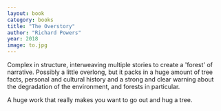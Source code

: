 ```yaml
---
layout: book
category: books
title: "The Overstory"
author: "Richard Powers"
year: 2018
image: to.jpg
---
```

Complex in structure, interweaving multiple stories to create a 'forest' of narrative.  Possibly a little overlong, but it packs in a huge amount of tree facts, personal and cultural history and a strong and clear warning about the degradation of the environment, and forests in particular.

A huge work that really makes you want to go out and hug a tree.
